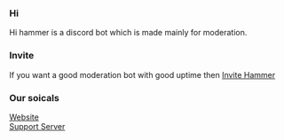 ### Hi
Hi hammer is a discord bot which is made mainly for moderation.
### Invite
If you want a good moderation bot with good uptime then [Invite Hammer](https://discord.com/api/oauth2/authorize?client_id=931880632483708928&permissions=8&scope=botv)
### Our soicals
[Website](http://hammer.tk/) <br>
[Support Server](https://discord.gg/8BknazzskB)
